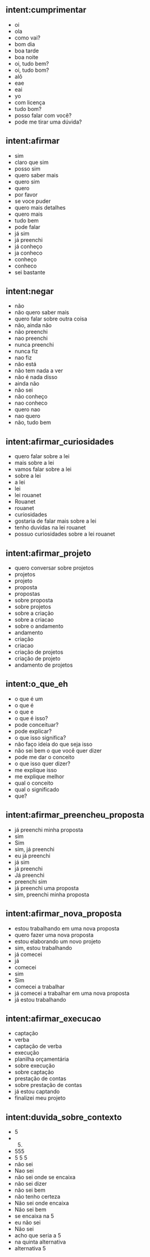 ## intent:cumprimentar
- oi
- ola
- como vai?
- bom dia
- boa tarde
- boa noite
- oi, tudo bem?
- oi, tudo bom?
- alô
- eae
- eai
- yo
- com licença
- tudo bom?
- posso falar com você?
- pode me tirar uma dúvida?

## intent:afirmar
- sim
- claro que sim
- posso sim
- quero saber mais
- quero sim
- quero
- por favor
- se voce puder
- quero mais detalhes
- quero mais
- tudo bem
- pode falar
- já sim
- já preenchi
- já conheço
- ja conheco
- conheço
- conheco
- sei bastante

## intent:negar
- não
- não quero saber mais
- quero falar sobre outra coisa
- não, ainda não
- não preenchi
- nao preenchi
- nunca preenchi
- nunca fiz
- nao fiz
- não está
- não tem nada a ver
- não é nada disso
- ainda não
- não sei
- não conheço
- nao conheco
- quero nao
- nao quero
- não, tudo bem

## intent:afirmar_curiosidades
- quero falar sobre a lei
- mais sobre a lei
- vamos falar sobre a lei
- sobre a lei
- a lei
- lei
- lei rouanet
- Rouanet
- rouanet
- curiosidades
- gostaria de falar mais sobre a lei
- tenho duvidas na lei rouanet
- possuo curiosidades sobre a lei rouanet

## intent:afirmar_projeto
- quero conversar sobre projetos
- projetos
- projeto
- proposta
- propostas
- sobre proposta
- sobre projetos
- sobre a criação
- sobre a criacao
- sobre o andamento
- andamento
- criação
- criacao
- criação de projetos
- criação de projeto
- andamento de projetos

## intent:o_que_eh
- o que é um
- o que é
- o que e
- o que é isso?
- pode conceituar?
- pode explicar?
- o que isso significa?
- não faço ideia do que seja isso
- não sei bem o que você quer dizer
- pode me dar o conceito
- o que isso quer dizer?
- me explique isso
- me explique melhor
- qual o conceito
- qual o significado
- que?

## intent:afirmar_preencheu_proposta
- já preenchi minha proposta
- sim
- Sim
- sim, já preenchi
- eu já preenchi
- já sim
- já preenchi
- Já preenchi
- preenchi sim
- já preenchi uma proposta
- sim, preenchi minha proposta

## intent:afirmar_nova_proposta
- estou trabalhando em uma nova proposta
- quero fazer uma nova proposta
- estou elaborando um novo projeto
- sim, estou trabalhando
- já comecei
- já
- comecei
- sim
- Sim
- comecei a trabalhar
- já comecei a trabalhar em uma nova proposta
- já estou trabalhando

## intent:afirmar_execucao
- captação
- verba
- captação de verba
- execução
- planilha orçamentária
- sobre execução
- sobre captação
- prestação de contas
- sobre prestação de contas
- já estou captando
- finalizei meu projeto

## intent:duvida_sobre_contexto
- 5
- 5.
- 555
- 5 5 5
- não sei
- Nao sei
- não sei onde se encaixa
- não sei dizer
- não sei bem
- não tenho certeza
- Não sei onde encaixa
- Não sei bem
- se encaixa na 5
- eu não sei
- Não sei
- acho que seria a 5
- na quinta alternativa
- alternativa 5
